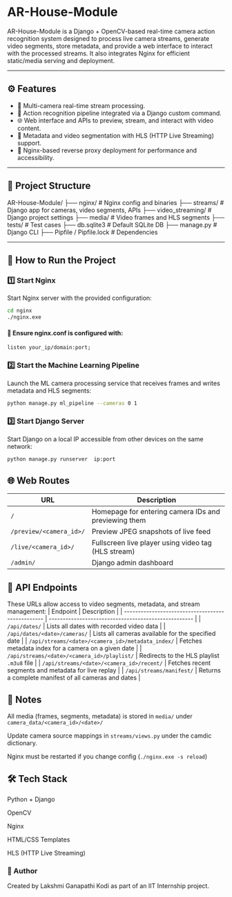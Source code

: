 # AR-House-Module

AR-House-Module is a Django + OpenCV-based real-time camera action recognition system designed to process live camera streams, generate video segments, store metadata, and provide a web interface to interact with the processed streams. It also integrates Nginx for efficient static/media serving and deployment.

---

## ⚙️ Features

- 🎥 Multi-camera real-time stream processing.
- 🧠 Action recognition pipeline integrated via a Django custom command.
- 🌐 Web interface and APIs to preview, stream, and interact with video content.
- 📁 Metadata and video segmentation with HLS (HTTP Live Streaming) support.
- 🚀 Nginx-based reverse proxy deployment for performance and accessibility.

---

## 📁 Project Structure
AR-House-Module/
├── nginx/ # Nginx config and binaries
├── streams/ # Django app for cameras, video segments, APIs
├── video_streaming/ # Django project settings
├── media/ # Video frames and HLS segments
├── tests/ # Test cases
├── db.sqlite3 # Default SQLite DB
├── manage.py # Django CLI
├── Pipfile / Pipfile.lock # Dependencies


---

## 🧪 How to Run the Project

### 1️⃣ Start Nginx

Start Nginx server with the provided configuration:

```bash
cd nginx
./nginx.exe
```
#### 🔧 Ensure nginx.conf is configured with:
```nginx
listen your_ip/domain:port;
```
### 2️⃣ Start the Machine Learning Pipeline
Launch the ML camera processing service that receives frames and writes metadata and HLS segments:

```bash
python manage.py ml_pipeline --cameras 0 1
```
### 3️⃣ Start Django Server
Start Django on a local IP accessible from other devices on the same network:
```bash
python manage.py runserver  ip:port
```
## 🌐 Web Routes
| URL                     | Description                                          |
| ----------------------- | ---------------------------------------------------- |
| `/`                     | Homepage for entering camera IDs and previewing them |
| `/preview/<camera_id>/` | Preview JPEG snapshots of live feed                  |
| `/live/<camera_id>/`    | Fullscreen live player using video tag (HLS stream)  |
| `/admin/`               | Django admin dashboard                               |

## 📡 API Endpoints
These URLs allow access to video segments, metadata, and stream management:
| Endpoint                                          | Description                                          |
| ------------------------------------------------- | ---------------------------------------------------- |
| `/api/dates/`                                     | Lists all dates with recorded video data             |
| `/api/dates/<date>/cameras/`                      | Lists all cameras available for the specified date   |
| `/api/streams/<date>/<camera_id>/metadata_index/` | Fetches metadata index for a camera on a given date  |
| `/api/streams/<date>/<camera_id>/playlist/`       | Redirects to the HLS playlist `.m3u8` file           |
| `/api/streams/<date>/<camera_id>/recent/`         | Fetches recent segments and metadata for live replay |
| `/api/streams/manifest/`                          | Returns a complete manifest of all cameras and dates |

## 🔧 Notes
All media (frames, segments, metadata) is stored in `media/` under `camera_data/<camera_id>/<date>/`

Update camera source mappings in `streams/views.py` under the camdic dictionary.

Nginx must be restarted if you change config (`./nginx.exe -s reload`)

## 🛠️ Tech Stack
Python + Django

OpenCV

Nginx

HTML/CSS Templates

HLS (HTTP Live Streaming)

### 👤 Author
Created by Lakshmi Ganapathi Kodi as part of an IIT Internship project.
